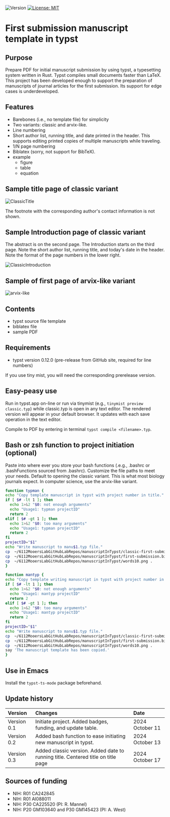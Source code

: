 ![Version](https://img.shields.io/static/v1?label=manuscriptInTypst&message=0.5&color=brightcolor)
[![License: MIT](https://img.shields.io/badge/License-MIT-blue.svg)](https://opensource.org/licenses/MIT)

# First submission manuscript template in typst

## Purpose

Prepare PDF for initial manuscript submission by using typst, a typesetting system written in Rust. Typst compiles small documents faster than LaTeX. This project has been developed enough to support the preparation of manuscripts of journal articles for the first submission. Its support for edge cases is underdeveloped.

## Features
- Barebones (i.e., no template file) for simplicity
- Two variants: classic and arvix-like.
- Line numbering
- Short author list, running title, and date printed in the header. This supports editing printed copies of multiple manuscripts while traveling.
- 1/N page numbering
- Biblatex (sorry, not support for BibTeX).
- example
  + figure
  + table
  + equation 

## Sample title page of classic variant

![ClassicTitle](https://github.com/user-attachments/assets/5f5e2da9-a764-4a19-8c9f-0dea23cc9298)

The footnote with the corresponding author's contact information is not shown.


## Sample Introduction page of classic variant

The abstract is on the second page.
The Introduction starts on the third page.
Note the short author list, running title, and today's date in the header.
Note the format of the page numbers in the lower right.

![ClassicIntroduction](https://github.com/user-attachments/assets/1f7bd37f-e2a4-4407-ac05-beaa75386b9e)




## Sample of first page of arvix-like variant


![arvix-like](https://github.com/user-attachments/assets/523f2054-25ec-4f05-8e47-58637fa97b07)


## Contents
- typst source file template
- biblatex file
- sample PDF


## Requirements

- typst version 0.12.0 (pre-release from GitHub site, required for line numbers) 

If you use tiny mist, you will need the corresponding prerelease version.

## Easy-peasy use

Run in typst.app on-line or run via tinymist (e.g., `tinymist preview classic.typ`) while classic.typ is open in any text editor.
The rendered version will appear in your default browser.
It updates with each save operation in the text editor.

Compile to PDF by entering in terminal `typst compile <filename>.typ`.

## Bash or zsh function to project initiation (optional)

Paste into where ever you store your bash functions (.e.g., .bashrc or .bashFunctions sourced from .bashrc).
Customize the file paths to meet your needs.
Default to opening the classic variant. 
This is what most biology journals expect.
In computer science, use the arvix-like variant.

```bash
function typman {
echo "Copy template manuscript in typst with project number in title."
if [ $# -lt 1 ]; then
  echo 1>&2 "$0: not enough arguments"
  echo "Usage1: typman projectID"
  return 2
elif [ $# -gt 1 ]; then
  echo 1>&2 "$0: too many arguments"
  echo "Usage1: typman projectID"
  return 2
fi
projectID="$1"
echo "Write manuscript to manu$1.typ file."
cp  ~/6112MooersLabGitHubLabRepos/manuscriptInTypst/classic-first-submission-manuscript.typ manu$1.typ
cp  ~/6112MooersLabGitHubLabRepos/manuscriptInTypst/first-submission.bib .
cp  ~/6112MooersLabGitHubLabRepos/manuscriptInTypst/words10.png .
}

function mantyp {
echo "Copy template writing manuscript in typst with project number in title."
if [ $# -lt 1 ]; then
  echo 1>&2 "$0: not enough arguments"
  echo "Usage1: mantyp projectID"
  return 2
elif [ $# -gt 1 ]; then
  echo 1>&2 "$0: too many arguments"
  echo "Usage1: mantyp projectID"
  return 2
fi
projectID="$1"
echo "Write manuscript to manu$1.typ file."
cp  ~/6112MooersLabGitHubLabRepos/manuscriptInTypst/classic-first-submission-manuscript.typ manu$1.typ
cp  ~/6112MooersLabGitHubLabRepos/manuscriptInTypst/first-submission.bib .
cp  ~/6112MooersLabGitHubLabRepos/manuscriptInTypst/words10.png .
say 'The manuscript template has been copied.'
}
```

## Use in Emacs

Install the `typst-ts-mode` package beforehand.


## Update history

|Version       |Changes                                                                                                                  |Date                         |
|:-------------|:------------------------------------------------------------------------------------------------------------|:--------------------------|
| Version 0.1  | Initiate project. Added badges, funding, and update table.                                  | 2024 October 11     |
| Version 0.2  | Added bash function to ease initiating new manuscript in typst.                          | 2024 October 13     |
| Version 0.3  | Added classic version.  Added date to running title. Centered title on title page  | 2024 October 17     |

## Sources of funding

- NIH: R01 CA242845
- NIH: R01 AI088011
- NIH: P30 CA225520 (PI: R. Mannel)
- NIH: P20 GM103640 and P30 GM145423 (PI: A. West)
